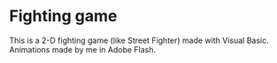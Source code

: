 # Fighting game

This is a 2-D fighting game (like Street Fighter) made with Visual Basic.
Animations made by me in Adobe Flash.